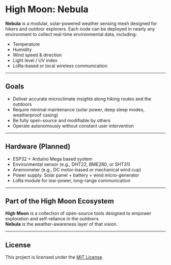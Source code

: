 # High Moon: Nebula

**Nebula** is a modular, solar-powered weather sensing mesh designed for hikers and outdoor explorers. Each node can be deployed in nearly any environment to collect real-time environmental data, including:

- Temperature
- Humidity
- Wind speed & direction
- Light level / UV index
- LoRa-based or local wireless communication

---

## Goals

- Deliver accurate microclimate insights along hiking routes and the outdoors   
- Require minimal maintenance (solar power, deep sleep modes, weatherproof casing)  
- Be fully open-source and modifiable by others  
- Operate autonomously without constant user intervention  

---

## Hardware (Planned)

- ESP32 + Arduino Mega based system  
- Environmental sensor (e.g., DHT22, BME280, or SHT31)  
- Anemometer (e.g., DC motor-based or mechanical wind cup)  
- Power supply: Solar panel + battery + wind micro-generator
- LoRa module for low-power, long-range communication  

---

## Part of the High Moon Ecosystem

**High Moon** is a collection of open-source tools designed to empower exploration and self-reliance in the outdoors.  
**Nebula** is the weather-awareness layer of that vision.

---

## License

This project is licensed under the [MIT License](LICENSE).
